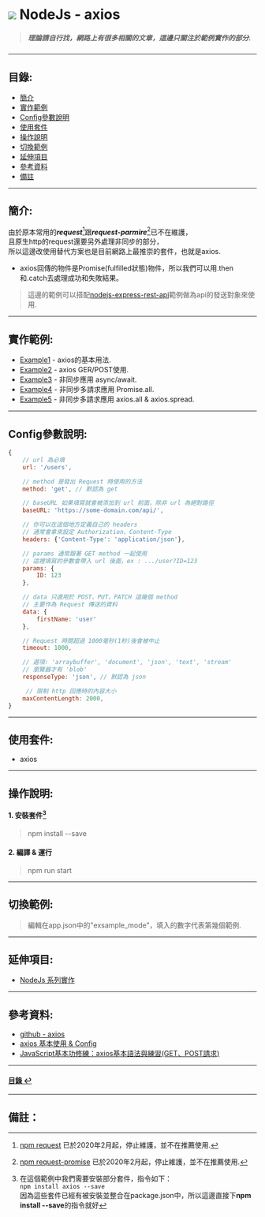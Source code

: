 # ![](https://drive.google.com/uc?id=10INx5_pkhMcYRdx_OO4rXNXxcsvPtBYq) NodeJs - axios
> ##### 理論請自行找，網路上有很多相關的文章，這邊只關注於範例實作的部分.

---

<!--ts-->
## 目錄:
* [簡介](#簡介)
* [實作範例](#實作範例)
* [Config參數說明](#Config參數說明)
* [使用套件](#使用套件)
* [操作說明](#操作說明)
* [切換範例](#切換範例)
* [延伸項目](#延伸項目)
* [參考資料](#參考資料)
* [備註](#備註)
<!--te-->

---

## 簡介:

由於原本常用的***request***[^1]跟***request-parmire***[^2]已不在維護，<br>
且原生http的request還要另外處理非同步的部分，<br>
所以這邊改使用替代方案也是目前網路上最推崇的套件，也就是axios.<br>
- axios回傳的物件是Promise(fulfilled狀態)物件，所以我們可以用.then和.catch去處理成功和失敗結果。<br>

> 這邊的範例可以搭配[nodejs-express-rest-api](https://github.com/RC-Dev-Tech/nodejs-async-await)範例做為api的發送對象來使用.<br>

---

## 實作範例:
- [Example1](https://github.com/RC-Dev-Tech/nodejs-axios/blob/main/src/examples/example1.ts) - axios的基本用法.
- [Example2](https://github.com/RC-Dev-Tech/nodejs-axios/blob/main/src/examples/example2.ts) - axios GER/POST使用.
- [Example3](https://github.com/RC-Dev-Tech/nodejs-axios/blob/main/src/examples/example3.ts) - 非同步應用 async/await.
- [Example4](https://github.com/RC-Dev-Tech/nodejs-axios/blob/main/src/examples/example4.ts) - 非同步多請求應用 Promise.all.
- [Example5](https://github.com/RC-Dev-Tech/nodejs-axios/blob/main/src/examples/example5.ts) - 非同步多請求應用 axios.all & axios.spread.

---

## Config參數說明:
```javascript
{
    // url 為必填
    url: '/users',

    // method 是發出 Request 時使用的方法
    method: 'get', // 默認為 get

    // baseURL 如果填寫就會被添加到 url 前面，除非 url 為絕對路徑
    baseURL: 'https://some-domain.com/api/',

    // 你可以在這個地方定義自己的 headers
    // 通常會拿來設定 Authorization、Content-Type
    headers: {'Content-Type': 'application/json'},

    // params 通常跟著 GET method 一起使用
    // 這裡填寫的參數會帶入 url 後面，ex : .../user?ID=123
    params: {
        ID: 123
    },

    // data 只適用於 POST、PUT、PATCH 這幾個 method
    // 主要作為 Request 傳送的資料
    data: {
        firstName: 'user'
    },

    // Request 時間超過 1000毫秒(1秒)後會被中止
    timeout: 1000,

    // 選項: 'arraybuffer', 'document', 'json', 'text', 'stream'
    // 瀏覽器才有 'blob'
    responseType: 'json', // 默認為 json

     // 限制 http 回應時的內容大小
    maxContentLength: 2000,
}
```

---

## 使用套件:
- axios

---

## 操作說明:
#### 1. 安裝套件[^3]
> npm install --save
#### 2. 編譯 & 運行
> npm run start

---

## 切換範例:
> 編輯在app.json中的"exsample_mode"，填入的數字代表第幾個範例.

---

## 延伸項目:
* [NodeJs 系列實作](https://github.com/RC-Dev-Tech/nodejs-index) <br>

---

## 參考資料:
* [github - axios](https://github.com/axios/axios) <br>
* [axios 基本使用 & Config](https://ithelp.ithome.com.tw/articles/10212120) <br>
* [JavaScript基本功修練：axios基本語法與練習(GET、POST請求)](https://ithelp.ithome.com.tw/articles/10253259) <br>

---

<!--ts-->
#### [目錄 ↩](#目錄)
<!--te-->

---

## 備註：
[^1]: [npm request](https://www.npmjs.com/package/request) 已於2020年2月起，停止維護，並不在推薦使用.
[^2]: [npm request-promise](https://www.npmjs.com/package/request-promise) 已於2020年2月起，停止維護，並不在推薦使用.
[^3]: 在這個範例中我們需要安裝部分套件，指令如下：<br>
`npm install axios --save` <br>
因為這些套件已經有被安裝並整合在package.json中，所以這邊直接下**npm install --save**的指令就好
